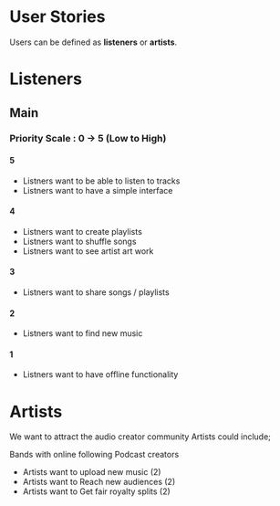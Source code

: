 # User Stories

Users can be defined as **listeners** or **artists**. 

# Listeners

## Main

### Priority Scale : 0 -> 5 (Low to High)

#### 5 

- Listners want to be able to listen to tracks 
- Listners want to have a simple interface 

#### 4

- Listners want to create playlists 
- Listners want to shuffle songs 
- Listners want to see artist art work 

#### 3

- Listners want to share songs / playlists 

#### 2

- Listners want to find new music 

#### 1
 
- Listners want to have offline functionality 


# Artists

We want to attract the audio creator community
Artists could include;

Bands with online following
Podcast creators

- Artists want to upload new music (2)
- Artists want to Reach new audiences (2)
- Artists want to Get fair royalty splits (2)
